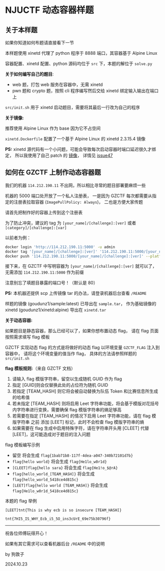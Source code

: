 # NJUCTF 动态容器样题

## 关于本样题

如果你知道如何布题请直接看下一节

本样题使用 xinetd 代理了 python 程序于 8888 端口，其容器基于 Alpine Linux

容器配置、xinetd 配置、python 源码均位于 `src` 下，本题的解位于 `solve.py`

**关于如何编写自己的题目**:
- web 题，打包 web 服务在容器中，无需 xinetd
- pwn 题和 crypto 题，按照 cli 程序编写然后交给 xinetd 绑定输入输出在端口上

`src/init.sh` 用于 xinetd 启动题目，需要将其最后一行改为自己的程序

**关于镜像:**

推荐使用 Alpine Linux 作为 base 因为它不占空间

`xinetd.Dockerfile` 配置了一个基于 Alpine Linux 的 xinetd 2.3.15.4 镜像

**PS:** xinetd 源代码有一个小问题，可能会导致每次启动容器时端口延迟很久才绑定，
所以我使用了自己 patch 的 [镜像](https://github.com/goudunz1/xinetd)，
详情见 [issue47](https://github.com/openSUSE/xinetd/issues/47)

## 如何在 GZCTF 上制作动态容器题

我们的机器 `114.212.190.11` 不出网，所以相比寻常的题目部署要麻烦一些

机器的 5000 端口处开放了一个私人注册表，
一是因为 GZCTF 每次都需要从指定的注册表拉取容器 (`ImagePullPolicy: Always`)，
二也是方便大家传题

请首先把制作好的容器上传到这个注册表

为了防止冲突，建议的 tag 为 `[your_name]/[challenge]:[ver]`
或者 `[category]/[challenge]:[var]`

以前者为例：


```sh
docker login 'http://114.212.190.11:5000' -u admin
docker tag '[your_name]/[challenge]:[ver]' '114.212.190.11:5000/[your_name]/[challenge]:[ver]'
docker push '114.212.190.11:5000/[your_name]/[challenge]:[ver]' --platform=linux/amd64
```

接下来，在 GZCTF 中写明容器为 `[your_name]/[challenge]:[ver]` 就可以了，
无需添加 `114.212.190.11:5000` 作为前缀

注意别忘了填题目暴露的端口号！（默认是 80）

**PS:** 本机器还提供 scp 上传镜像 tar 的办法，请登录机器后台查看 `/README`

样题的镜像 (goudunz1/sample:latest) 已导出在 `sample.tar`，
作为基础镜像的 xinetd (goudunz1/xinetd:alpine) 导出在 `xinetd.tar`

**关于动态容器:**

如果题目是静态容器，那么已经可以了，如果你想布置动态 flag，
请在 flag 页面按照需求填写 flag 模板

GZCTF 实现动态 flag 的方式是将做好的动态 flag 以环境变量 `GZCTF_FLAG` 注入到容器中，
请将这个环境变量的值当作 flag，
具体的方法请参照样题的 `src/init.sh`

**flag 模板规则:**（来自 GZCTF 文档）

1. 请输入 flag 模版字符串，留空以生成随机 GUID 作为 flag
2. 指定 [GUID]则会仅替换此处的占位符为随机 GUID
3. 若指定 [TEAM_HASH] 则它将会被自动替换为队伍 Token 和比赛信息所生成的哈希值
4. 若未指定 [TEAM_HASH] 则将启用 Leet 字符串功能，将会基于模版对花括号内字符串进行变换，需要确保 flag 模版字符串的熵足够高
5. 若需要在指定 [TEAM_HASH] 的情况下启用 Leet 字符串功能，请在 flag 模版字符串 之前 添加 [LEET] 标记，此时不会检查 flag 模版字符串的熵
6. 如果需要在 flag 生成中启用特殊字符，请在字符串开头用 [CLEET] 代替 [LEET]，这可能造成对于题目的注入问题

flag 模板编写示例
  - 留空 将会生成 `flag{1bab71b8-117f-4dea-a047-340b72101d7b}`
  - `flag{hello world}` 将会生成 `flag{He1lo_w0r1d}`
  - `[CLEET]flag{hello sara}` 将会生成 `flag{He1!o_$@rA}`
  - `flag{hello_world_[TEAM_HASH]}` 将会生成 `flag{hello_world_5418ce4d815c}`
  - `[LEET]flag{hello world [TEAM_HASH]}` 将会生成 `flag{He1lo_w0r1d_5418ce4d815c}`

本题的 flag 举例

`[LEET]tnt{This is why ecb is so insecure [TEAM_HASH]}`

`tnt{7HI5_IS_WHY_Ecb_i5_5O_ins3cUrE_69e75b30796f}`

---

祝各位师傅玩得开心！

如果有其它需求可以查看机器后台 `/README` 中的说明

by 狗敦子

2024.10.23
